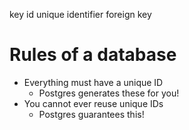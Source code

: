 key
id
unique identifier
foreign key

# Rules of a database

- Everything must have a unique ID
    - Postgres generates these for you!
- You cannot ever reuse unique IDs
    - Postgres guarantees this!
